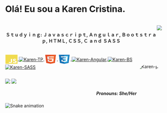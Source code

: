 <h1>Olá! Eu sou a Karen Cristina.</h1>

<br>
<div align="center" style="display: flex">
  <h4 align="center">Ｓｔｕｄｙｉｎｇ: Ｊａｖａｓｃｒｉｐｔ, Ａｎｇｕｌａｒ, Ｂｏｏｔｓｔｒａｐ, ＨＴＭＬ, ＣＳＳ, Ｃ ａｎｄ ＳＡＳＳ</h4>
  <a href="https://github.com/karenascimento">
  <img height="130em" src="https://github-readme-stats.vercel.app/api/top-langs/?username=karenascimento&layout=compact&langs_count=7&theme=radical"/>
    
</div>
  <div style="display: inline_block"><br>
  <img align="center" alt="Karen-Js" height="30" width="40" src="https://raw.githubusercontent.com/devicons/devicon/master/icons/javascript/javascript-plain.svg">
  <img align="center" alt="Karen-TP" height="30" width="40" src="https://cdn.jsdelivr.net/gh/devicons/devicon/icons/typescript/typescript-plain.svg">
  <img align="center" alt="Karen-HTML" height="30" width="40" src="https://raw.githubusercontent.com/devicons/devicon/master/icons/html5/html5-original.svg">
  <img align="center" alt="Karen-CSS" height="30" width="40" src="https://raw.githubusercontent.com/devicons/devicon/master/icons/css3/css3-original.svg">
  <img align="center" alt="Karen-Angular" height="30" width="40" src="https://cdn.jsdelivr.net/gh/devicons/devicon/icons/angularjs/angularjs-original.svg">
  <img  align="center" alt="Karen-BS" height="30" width="40" src="https://cdn.jsdelivr.net/gh/devicons/devicon/icons/bootstrap/bootstrap-original.svg" /> 
  <img  align="center" alt="Karen-SASS" height="30" width="40" src="https://cdn.jsdelivr.net/gh/devicons/devicon/icons/sass/sass-original.svg" />
  <img align="right" alt="Karen-pic" height="150" style="border-radius:50px;" src="https://cdn.discordapp.com/attachments/685894832303898760/1015274071728066611/Screenshot_20220902-105322_Teams.jpg">
</div>
  
  ##
 
<div> 
  <a href = "mailto:cristinakaren138@gmail.com"><img src="https://img.shields.io/badge/-Gmail-%23333?style=for-the-badge&logo=gmail&logoColor=white" target="_blank"></a>
  <a href="https://www.linkedin.com/in/karen-cristina-1bb798196/" target="_blank"><img src="https://img.shields.io/badge/-LinkedIn-%230077B5?style=for-the-badge&logo=linkedin&logoColor=white" target="_blank"></a>
</div>
  <h5 align="end">Pronouns: She/Her</h5>
 

![Snake animation](https://github.com/karenascimento/karenascimento/blob/output/github-contribution-grid-snake.svg)
